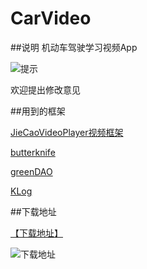 # CarVideo
##说明
机动车驾驶学习视频App

![提示](https://raw.github.com/YLBFDEV/CarVideo/master/resources.io/demonstration.gif)

欢迎提出修改意见

##用到的框架

[JieCaoVideoPlayer视频框架](https://github.com/lipangit/JieCaoVideoPlayer)

[butterknife](https://github.com/JakeWharton/butterknife)


[greenDAO](https://github.com/greenrobot/greenDAO)

[KLog](https://github.com/ZhaoKaiQiang/KLog)

##下载地址

[【下载地址】](http://fir.im/l7xb)

![下载地址](http://pan.baidu.com/share/qrcode?w=200&h=200&url=https://fir.im/l7xb)

